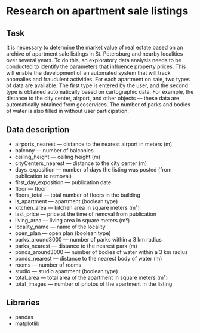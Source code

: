 # Research on apartment sale listings
## Task
It is necessary to determine the market value of real estate based on an archive of apartment sale listings in St. Petersburg and nearby localities over several years. To do this, an exploratory data analysis needs to be conducted to identify the parameters that influence property prices. This will enable the development of an automated system that will track anomalies and fraudulent activities.
For each apartment on sale, two types of data are available. The first type is entered by the user, and the second type is obtained automatically based on cartographic data. For example, the distance to the city center, airport, and other objects — these data are automatically obtained from geoservices. The number of parks and bodies of water is also filled in without user participation.

## Data description

* airports_nearest — distance to the nearest airport in meters (m)
* balcony — number of balconies
* ceiling_height — ceiling height (m)
* cityCenters_nearest — distance to the city center (m)
* days_exposition — number of days the listing was posted (from publication to removal)
* first_day_exposition — publication date
* floor — floor
* floors_total — total number of floors in the building
* is_apartment — apartment (boolean type)
* kitchen_area — kitchen area in square meters (m²)
* last_price — price at the time of removal from publication
* living_area — living area in square meters (m²)
* locality_name — name of the locality
* open_plan — open plan (boolean type)
* parks_around3000 — number of parks within a 3 km radius
* parks_nearest — distance to the nearest park (m)
* ponds_around3000 — number of bodies of water within a 3 km radius
* ponds_nearest — distance to the nearest body of water (m)
* rooms — number of rooms
* studio — studio apartment (boolean type)
* total_area — total area of the apartment in square meters (m²)
* total_images — number of photos of the apartment in the listing

## Libraries

* pandas
* matplotlib
